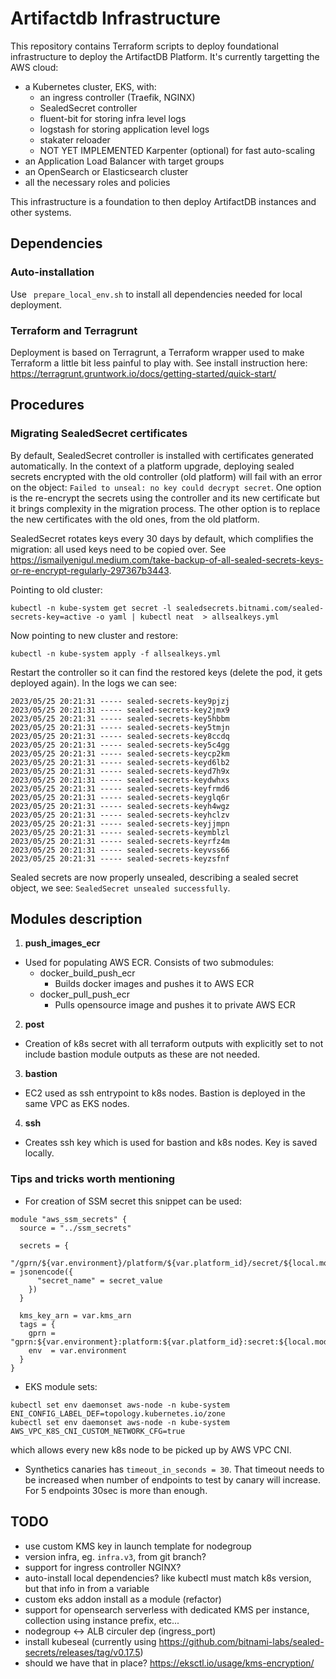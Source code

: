 # Artifactdb Infrastructure

This repository contains Terraform scripts to deploy foundational infrastructure to deploy the ArtifactDB Platform.
It's currently targetting the AWS cloud:

- a Kubernetes cluster, EKS, with:
  - an ingress controller (Traefik, NGINX)
  - SealedSecret controller
  - fluent-bit for storing infra level logs
  - logstash for storing application level logs
  - stakater reloader 
  - NOT YET IMPLEMENTED Karpenter (optional) for fast auto-scaling
- an Application Load Balancer with target groups
- an OpenSearch or Elasticsearch cluster
- all the necessary roles and policies

This infrastructure is a foundation to then deploy ArtifactDB instances and other systems.


## Dependencies

### Auto-installation

Use ``` prepare_local_env.sh``` to install all dependencies needed for local deployment.

### Terraform and Terragrunt

Deployment is based on Terragrunt, a Terraform wrapper used to make Terraform a little bit less painful to play with.
See install instruction here: https://terragrunt.gruntwork.io/docs/getting-started/quick-start/

## Procedures

### Migrating SealedSecret certificates

By default, SealedSecret controller is installed with certificates generated automatically. In the context of a platform
upgrade, deploying sealed secrets encrypted with the old controller (old platform) will fail with an error on the
object: `Failed to unseal: no key could decrypt secret`. One option is the re-encrypt the secrets using the controller
and its new certificate but it brings complexity in the migration process. The other option is to replace the new
certificates with the old ones, from the old platform.

SealedSecret rotates keys every 30 days by default, which complifies the migration: all used keys need to be copied
over. See https://ismailyenigul.medium.com/take-backup-of-all-sealed-secrets-keys-or-re-encrypt-regularly-297367b3443.

Pointing to old cluster:
```
kubectl -n kube-system get secret -l sealedsecrets.bitnami.com/sealed-secrets-key=active -o yaml | kubectl neat  > allsealkeys.yml
```

Now pointing to new cluster and restore:
```
kubectl -n kube-system apply -f allsealkeys.yml
```

Restart the controller so it can find the restored keys (delete the pod, it gets deployed again). In the logs we can
see:
```│ 2023/05/25 20:21:31 Searching for existing private keys                                                                                                                                                                                                                                                                                                                                                                                 │
2023/05/25 20:21:31 ----- sealed-secrets-key9pjzj
2023/05/25 20:21:31 ----- sealed-secrets-key2jmx9
2023/05/25 20:21:31 ----- sealed-secrets-key5hbbm
2023/05/25 20:21:31 ----- sealed-secrets-key5tmjn
2023/05/25 20:21:31 ----- sealed-secrets-key8ccdq
2023/05/25 20:21:31 ----- sealed-secrets-key5c4gg
2023/05/25 20:21:31 ----- sealed-secrets-keycp2km
2023/05/25 20:21:31 ----- sealed-secrets-keyd6lb2
2023/05/25 20:21:31 ----- sealed-secrets-keyd7h9x
2023/05/25 20:21:31 ----- sealed-secrets-keydwhxs
2023/05/25 20:21:31 ----- sealed-secrets-keyfrmd6
2023/05/25 20:21:31 ----- sealed-secrets-keyglq6r
2023/05/25 20:21:31 ----- sealed-secrets-keyh4wgz
2023/05/25 20:21:31 ----- sealed-secrets-keyhclzv
2023/05/25 20:21:31 ----- sealed-secrets-keyjjmpn
2023/05/25 20:21:31 ----- sealed-secrets-keymblzl
2023/05/25 20:21:31 ----- sealed-secrets-keyrfz4m
2023/05/25 20:21:31 ----- sealed-secrets-keyvss66
2023/05/25 20:21:31 ----- sealed-secrets-keyzsfnf
```

Sealed secrets are now properly unsealed, describing a sealed secret object, we see: `SealedSecret unsealed
successfully`.

## Modules description  
  
1) **push_images_ecr**  
- Used for populating AWS ECR. Consists of two submodules:  
	- docker_build_push_ecr  
		- Builds docker images and pushes it to AWS ECR 
	- docker_pull_push_ecr  
		- Pulls opensource image and pushes it to private AWS ECR  
2) **post**
- Creation of k8s secret with all terraform outputs with explicitly set to not include bastion module outputs as these are not needed.
3) **bastion**
- EC2 used as ssh entrypoint to k8s nodes. Bastion is deployed in the same VPC as EKS nodes.
4) **ssh**
- Creates ssh key which is used for bastion and k8s nodes. Key is saved locally.
### Tips and tricks worth mentioning

- For creation of SSM secret this snippet can be used: 
```
module "aws_ssm_secrets" {
  source = "../ssm_secrets"

  secrets = {
    "/gprn/${var.environment}/platform/${var.platform_id}/secret/${local.module}" = jsonencode({
      "secret_name" = secret_value
    })
  }

  kms_key_arn = var.kms_arn
  tags = {
    gprn = "gprn:${var.environment}:platform:${var.platform_id}:secret:${local.module}"
    env  = var.environment
  }
}
```
- EKS module sets:
```
kubectl set env daemonset aws-node -n kube-system ENI_CONFIG_LABEL_DEF=topology.kubernetes.io/zone
kubectl set env daemonset aws-node -n kube-system AWS_VPC_K8S_CNI_CUSTOM_NETWORK_CFG=true
```
which allows every new k8s node to be picked up by AWS VPC CNI.

- Synthetics canaries has ``` timeout_in_seconds = 30 ```. 
That timeout needs to be increased when number of endpoints to test by canary will increase. For 5 endpoints 30sec is more than enough.
## TODO

- use custom KMS key in launch template for nodegroup
- version infra, eg. `infra.v3`, from git branch?
- support for ingress controller NGINX?
- auto-install local dependencies? like kubectl must match k8s version, but that info in from a variable
- custom eks addon install as a module (refactor)
- support for opensearch serverless with dedicated KMS per instance, collection using instance prefix, etc...
- nodegroup <-> ALB circuler dep (ingress_port)
- install kubeseal (currently using https://github.com/bitnami-labs/sealed-secrets/releases/tag/v0.17.5)
- should we have that in place? https://eksctl.io/usage/kms-encryption/
